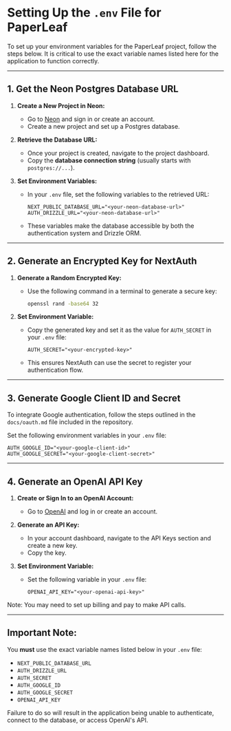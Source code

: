 # Setting Up the `.env` File for PaperLeaf

To set up your environment variables for the PaperLeaf project, follow the steps below. It is critical to use the exact variable names listed here for the application to function correctly.

---

## 1. Get the Neon Postgres Database URL
1. **Create a New Project in Neon:**
   - Go to [Neon](https://neon.tech/) and sign in or create an account.
   - Create a new project and set up a Postgres database.

2. **Retrieve the Database URL:**
   - Once your project is created, navigate to the project dashboard.
   - Copy the **database connection string** (usually starts with `postgres://...`).

3. **Set Environment Variables:**
   - In your `.env` file, set the following variables to the retrieved URL:
     ```plaintext
     NEXT_PUBLIC_DATABASE_URL="<your-neon-database-url>"
     AUTH_DRIZZLE_URL="<your-neon-database-url>"
     ```
   - These variables make the database accessible by both the authentication system and Drizzle ORM.

---

## 2. Generate an Encrypted Key for NextAuth
1. **Generate a Random Encrypted Key:**
   - Use the following command in a terminal to generate a secure key:
     ```bash
     openssl rand -base64 32
     ```

2. **Set Environment Variable:**
   - Copy the generated key and set it as the value for `AUTH_SECRET` in your `.env` file:
     ```plaintext
     AUTH_SECRET="<your-encrypted-key>"
     ```
   - This ensures NextAuth can use the secret to register your authentication flow.

---

## 3. Generate Google Client ID and Secret
To integrate Google authentication, follow the steps outlined in the `docs/oauth.md` file included in the repository.

Set the following environment variables in your `.env` file:
```plaintext
AUTH_GOOGLE_ID="<your-google-client-id>"
AUTH_GOOGLE_SECRET="<your-google-client-secret>"
```

---

## 4. Generate an OpenAI API Key
1. **Create or Sign In to an OpenAI Account:**
   - Go to [OpenAI](https://platform.openai.com/) and log in or create an account.

2. **Generate an API Key:**
   - In your account dashboard, navigate to the API Keys section and create a new key.
   - Copy the key.

3. **Set Environment Variable:**
   - Set the following variable in your `.env` file:
     ```plaintext
     OPENAI_API_KEY="<your-openai-api-key>"
     ```
     
Note: You may need to set up billing and pay to make API calls.

---

## Important Note:
You **must** use the exact variable names listed below in your `.env` file:
- `NEXT_PUBLIC_DATABASE_URL`
- `AUTH_DRIZZLE_URL`
- `AUTH_SECRET`
- `AUTH_GOOGLE_ID`
- `AUTH_GOOGLE_SECRET`
- `OPENAI_API_KEY`

Failure to do so will result in the application being unable to authenticate, connect to the database, or access OpenAI's API.
